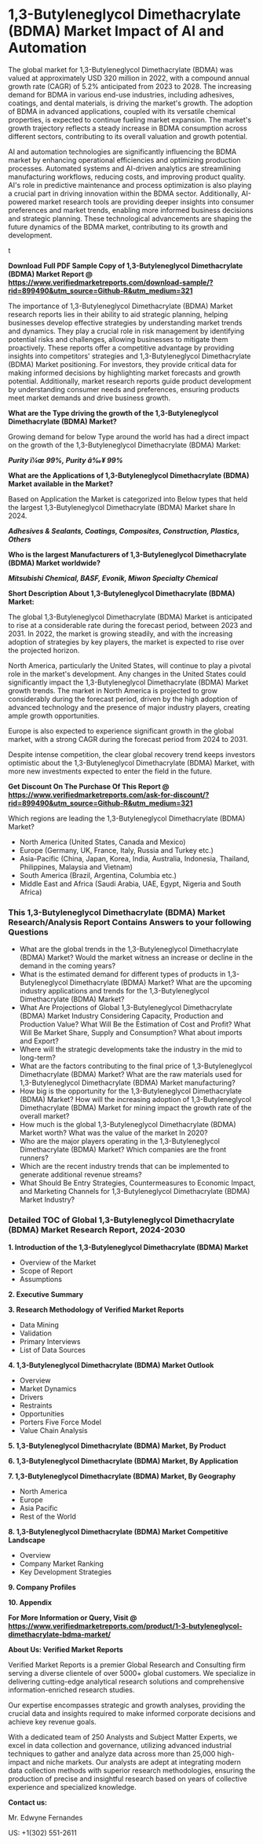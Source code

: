 <meta name="title" content="Global 1,3-Butyleneglycol Dimethacrylate (BDMA) Market Impact of AI and Automation"><meta name="description" content="The global market for 1,3-Butyleneglycol Dimethacrylate (BDMA) was valued at approximately USD 320 million in 2022, with a compound annual growth rate (CAGR) of 5.2% a"><meta name="title" content="1,3-Butyleneglycol Dimethacrylate (BDMA) Market Size, Share, Scope, Trends, Growth, Opportunities, Analysis, Forecast"><h1>1,3-Butyleneglycol Dimethacrylate (BDMA) Market Impact of AI and Automation</h1><p>The global market for 1,3-Butyleneglycol Dimethacrylate (BDMA) was valued at approximately USD 320 million in 2022, with a compound annual growth rate (CAGR) of 5.2% anticipated from 2023 to 2028. The increasing demand for BDMA in various end-use industries, including adhesives, coatings, and dental materials, is driving the market's growth. The adoption of BDMA in advanced applications, coupled with its versatile chemical properties, is expected to continue fueling market expansion. The market's growth trajectory reflects a steady increase in BDMA consumption across different sectors, contributing to its overall valuation and growth potential.</p><p>AI and automation technologies are significantly influencing the BDMA market by enhancing operational efficiencies and optimizing production processes. Automated systems and AI-driven analytics are streamlining manufacturing workflows, reducing costs, and improving product quality. AI's role in predictive maintenance and process optimization is also playing a crucial part in driving innovation within the BDMA sector. Additionally, AI-powered market research tools are providing deeper insights into consumer preferences and market trends, enabling more informed business decisions and strategic planning. These technological advancements are shaping the future dynamics of the BDMA market, contributing to its growth and development.</p>t</p><p id="" class=""><strong>Download Full PDF Sample Copy of 1,3-Butyleneglycol Dimethacrylate (BDMA) Market Report @ <a href="https://www.verifiedmarketreports.com/download-sample/?rid=899490&utm_source=Github-R&utm_medium=321" target="_blank">https://www.verifiedmarketreports.com/download-sample/?rid=899490&utm_source=Github-R&utm_medium=321</a></strong></p><p>The importance of&nbsp;1,3-Butyleneglycol Dimethacrylate (BDMA) Market research reports lies in their ability to aid strategic planning, helping businesses develop effective strategies by understanding market trends and dynamics. They play a crucial role in risk management by identifying potential risks and challenges, allowing businesses to mitigate them proactively. These reports offer a competitive advantage by providing insights into competitors' strategies and 1,3-Butyleneglycol Dimethacrylate (BDMA) Market positioning. For investors, they provide critical data for making informed decisions by highlighting market forecasts and growth potential. Additionally, market research reports guide product development by understanding consumer needs and preferences, ensuring products meet market demands and drive business growth.</p><p><strong>What are the&nbsp;Type driving the growth of the 1,3-Butyleneglycol Dimethacrylate (BDMA) Market?</strong></p><p id="" class="">Growing demand for below Type around the world has had a direct impact on the growth of the 1,3-Butyleneglycol Dimethacrylate (BDMA) Market:</p><em><strong>Purity ï¼œ 99%, Purity â‰¥ 99%</strong></em></p><strong>What are the&nbsp;Applications&nbsp;of 1,3-Butyleneglycol Dimethacrylate (BDMA) Market available in the Market?</strong></p><p id="" class="">Based on Application the Market is categorized into Below types that held the largest 1,3-Butyleneglycol Dimethacrylate (BDMA) Market share In 2024.</p><em><strong>Adhesives & Sealants, Coatings, Composites, Construction, Plastics, Others</strong></em></p><strong>Who is the largest Manufacturers of 1,3-Butyleneglycol Dimethacrylate (BDMA) Market worldwide?</strong></p><p><em><strong>Mitsubishi Chemical, BASF, Evonik, Miwon Specialty Chemical</strong></em></p><p id="" class=""><strong>Short Description About 1,3-Butyleneglycol Dimethacrylate (BDMA) Market:</strong></p><p>The global 1,3-Butyleneglycol Dimethacrylate (BDMA) Market is anticipated to rise at a considerable rate during the forecast period, between 2023 and 2031. In 2022, the market is growing steadily, and with the increasing adoption of strategies by key players, the market is expected to rise over the projected horizon.</p><p>North America, particularly the United States, will continue to play a pivotal role in the market's development. Any changes in the United States could significantly impact the 1,3-Butyleneglycol Dimethacrylate (BDMA) Market growth trends. The market in North America is projected to grow considerably during the forecast period, driven by the high adoption of advanced technology and the presence of major industry players, creating ample growth opportunities.</p><p>Europe is also expected to experience significant growth in the global market, with a strong CAGR during the forecast period from 2024 to 2031.</p><p>Despite intense competition, the clear global recovery trend keeps investors optimistic about the 1,3-Butyleneglycol Dimethacrylate (BDMA) Market, with more new investments expected to enter the field in the future.</p><p id="" class=""><strong>Get Discount On The Purchase Of This Report @ <a href="https://www.verifiedmarketreports.com/ask-for-discount/?rid=899490&utm_source=Github-R&utm_medium=321" target="_blank">https://www.verifiedmarketreports.com/ask-for-discount/?rid=899490&utm_source=Github-R&utm_medium=321</a></strong></p>Which regions are leading the 1,3-Butyleneglycol Dimethacrylate (BDMA) Market?</p><ul><li>North America (United States, Canada and Mexico)</li><li>Europe (Germany, UK, France, Italy, Russia and Turkey etc.)</li><li>Asia-Pacific (China, Japan, Korea, India, Australia, Indonesia, Thailand, Philippines, Malaysia and Vietnam)</li><li>South America (Brazil, Argentina, Columbia etc.)</li><li>Middle East and Africa (Saudi Arabia, UAE, Egypt, Nigeria and South Africa)</li></ul><h3 id="" class="">This 1,3-Butyleneglycol Dimethacrylate (BDMA) Market Research/Analysis Report Contains Answers to your following Questions</h3><ul><li>What are the global trends in the 1,3-Butyleneglycol Dimethacrylate (BDMA) Market? Would the market witness an increase or decline in the demand in the coming years?</li><li>What is the estimated demand for different types of products in 1,3-Butyleneglycol Dimethacrylate (BDMA) Market? What are the upcoming industry applications and trends for the 1,3-Butyleneglycol Dimethacrylate (BDMA) Market?</li><li>What Are Projections of Global 1,3-Butyleneglycol Dimethacrylate (BDMA) Market Industry Considering Capacity, Production and Production Value? What Will Be the Estimation of Cost and Profit? What Will Be Market Share, Supply and Consumption? What about imports and Export?</li><li>Where will the strategic developments take the industry in the mid to long-term?</li><li>What are the factors contributing to the final price of 1,3-Butyleneglycol Dimethacrylate (BDMA) Market? What are the raw materials used for 1,3-Butyleneglycol Dimethacrylate (BDMA) Market manufacturing?</li><li>How big is the opportunity for the 1,3-Butyleneglycol Dimethacrylate (BDMA) Market? How will the increasing adoption of 1,3-Butyleneglycol Dimethacrylate (BDMA) Market for mining impact the growth rate of the overall market?</li><li>How much is the global 1,3-Butyleneglycol Dimethacrylate (BDMA) Market worth? What was the value of the market In 2020?</li><li>Who are the major players operating in the 1,3-Butyleneglycol Dimethacrylate (BDMA) Market? Which companies are the front runners?</li><li>Which are the recent industry trends that can be implemented to generate additional revenue streams?</li><li>What Should Be Entry Strategies, Countermeasures to Economic Impact, and Marketing Channels for 1,3-Butyleneglycol Dimethacrylate (BDMA) Market Industry?</li></ul><h3 id="" class="">Detailed TOC of Global 1,3-Butyleneglycol Dimethacrylate (BDMA) Market Research Report, 2024-2030</h3><p id="" class=""><strong>1. Introduction of the 1,3-Butyleneglycol Dimethacrylate (BDMA) Market</strong></p><ul><li>Overview of the Market</li><li>Scope of Report</li><li>Assumptions</li></ul><p id="" class=""><strong>2. Executive Summary</strong></p><p id="" class=""><strong>3. Research Methodology of Verified Market Reports</strong></p><ul><li>Data Mining</li><li>Validation</li><li>Primary Interviews</li><li>List of Data Sources</li></ul><p id="" class=""><strong>4. 1,3-Butyleneglycol Dimethacrylate (BDMA) Market Outlook</strong></p><ul><li>Overview</li><li>Market Dynamics</li><li>Drivers</li><li>Restraints</li><li>Opportunities</li><li>Porters Five Force Model</li><li>Value Chain Analysis</li></ul><p id="" class=""><strong>5. 1,3-Butyleneglycol Dimethacrylate (BDMA) Market, By Product</strong></p><p id="" class=""><strong>6. 1,3-Butyleneglycol Dimethacrylate (BDMA) Market, By Application</strong></p><p id="" class=""><strong>7. 1,3-Butyleneglycol Dimethacrylate (BDMA) Market, By Geography</strong></p><ul><li>North America</li><li>Europe</li><li>Asia Pacific</li><li>Rest of the World</li></ul><p id="" class=""><strong>8. 1,3-Butyleneglycol Dimethacrylate (BDMA) Market Competitive Landscape</strong></p><ul><li>Overview</li><li>Company Market Ranking</li><li>Key Development Strategies</li></ul><p id="" class=""><strong>9. Company Profiles</strong></p><p id="" class=""><strong>10. Appendix</strong></p><p id="" class=""><strong>For More Information or Query, Visit @ <a href="https://www.verifiedmarketreports.com/product/1-3-butyleneglycol-dimethacrylate-bdma-market/" target="_blank">https://www.verifiedmarketreports.com/product/1-3-butyleneglycol-dimethacrylate-bdma-market/</a></strong></p><p id="" class=""><strong>About Us: Verified Market Reports</strong></p><p id="" class="">Verified Market Reports is a premier Global Research and Consulting firm serving a diverse clientele of over 5000+ global customers. We specialize in delivering cutting-edge analytical research solutions and comprehensive information-enriched research studies.</p><p id="" class="">Our expertise encompasses strategic and growth analyses, providing the crucial data and insights required to make informed corporate decisions and achieve key revenue goals.</p><p id="" class="">With a dedicated team of 250 Analysts and Subject Matter Experts, we excel in data collection and governance, utilizing advanced industrial techniques to gather and analyze data across more than 25,000 high-impact and niche markets. Our analysts are adept at integrating modern data collection methods with superior research methodologies, ensuring the production of precise and insightful research based on years of collective experience and specialized knowledge.</p><p id="" class=""><strong>Contact us:</strong></p><p id="" class="">Mr. Edwyne Fernandes</p><p id="" class="">US: +1(302) 551-2611</p>